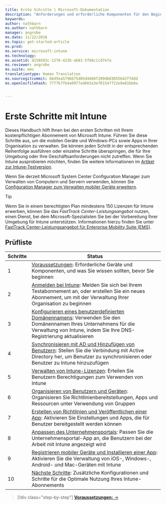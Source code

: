 ```yaml
---
title: Erste Schritte | Microsoft-Dokumentation
description: "Anforderungen und erforderliche Komponenten für den Beginn der Verwendung Ihres Intune-Abonnements"
keywords: 
author: nathbarn
ms.author: nathbarn
manager: angrobe
ms.date: 11/22/2016
ms.topic: get-started-article
ms.prod: 
ms.service: microsoft-intune
ms.technology: 
ms.assetid: d158503c-1276-422b-ab81-5f66c1cd7e7a
ms.reviewer: angrobe
ms.suite: ems
translationtype: Human Translation
ms.sourcegitcommit: b6d5ea579b675d85d4404f289db83055642ffddd
ms.openlocfilehash: 7777b7fb4a0977ed663a3ef01547f22e9e61bb8a


---
```



# <a name="intune-quick-start-guide"></a>Erste Schritte mit Intune
Dieses Handbuch hilft Ihnen bei den ersten Schritten mit Ihrem kostenpflichtigen Abonnement von Microsoft Intune. Führen Sie diese Schritte aus, um die mobilen Geräte und Windows-PCs sowie Apps in Ihrer Organisation zu verwalten. Sie können jeden Schritt in der entsprechenden Reihenfolge ausführen oder einzelne Schritte überspringen, die für Ihre Umgebung oder Ihre Geschäftsanforderungen nicht zutreffen. Wenn Sie Intune ausprobieren möchten, finden Sie weitere Informationen im [Artikel zur Intune-Testversion](/intune/understand-explore/get-started-with-a-30-day-trial-of-microsoft-intune).  

Wenn Sie derzeit Microsoft System Center Configuration Manager zum Verwalten von Computern und Servern verwenden, können Sie [Configuration Manager zum Verwalten mobiler Geräte erweitern](https://docs.microsoft.com/sccm/mdm/understand/choose-between-standalone-intune-and-hybrid-mobile-device-management).

>[!TIP]
>Wenn Sie in einem berechtigten Plan mindestens 150 Lizenzen für Intune erwerben, können Sie das *FastTrack Center-Leistungsangebot* nutzen, einen Dienst, bei dem Microsoft-Spezialisten Sie bei der Vorbereitung Ihrer Umgebung für Intune unterstützen. Informationen hierzu finden Sie unter [FastTrack Center-Leistungsangebot für Enterprise Mobility Suite (EMS)](https://docs.microsoft.com/enterprise-mobility-security/Solutions/enterprise-mobility-fasttrack-program).

## <a name="checklist"></a>Prüfliste

| Schritte | Status  |
| ------------- |-------------|
| 1  | [Voraussetzungen](what-to-know-before-you-start-microsoft-intune.md): Erforderliche Geräte und Komponenten, und was Sie wissen sollten, bevor Sie beginnen|
| 2 |  [Anmelden bei Intune](start-with-a-paid-subscription-to-microsoft-intune-step-1.md): Melden Sie sich bei Ihrem Testabonnement an, oder erstellen Sie ein neues Abonnement, um mit der Verwaltung Ihrer Organisation zu beginnen   |  
| 3 | [Konfigurieren eines benutzerdefinierten Domänennamens](start-with-a-paid-subscription-to-microsoft-intune-step-2.md): Verwenden Sie den Domänennamen Ihres Unternehmens für die Verwaltung von Intune, indem Sie Ihre DNS-Registrierung aktualisieren   |
| 4 | [Synchronisieren mit AD und Hinzufügen von Benutzern](start-with-a-paid-subscription-to-microsoft-intune-step-3.md): Stellen Sie die Verbindung mit Active Directory her, um Benutzer zu synchronisieren oder Benutzer zu Intune hinzuzufügen  |
| 5 | [Verwalten von Intune-Lizenzen](start-with-a-paid-subscription-to-microsoft-intune-step-4.md): Erteilen Sie Benutzern Berechtigungen zum Verwenden von Intune|
| 6 | [Organisieren von Benutzern und Geräten](start-with-a-paid-subscription-to-microsoft-intune-step-5.md): Organisieren Sie Richtlinienbereitstellungen, Apps und Ressourcen unter Verwendung von Gruppen |
| 7 | [Erstellen von Richtlinien und Veröffentlichen einer App](start-with-a-paid-subscription-to-microsoft-intune-step-6.md): Aktivieren Sie Einstellungen und Apps, die für Benutzer bereitgestellt werden können |
| 8 | [Anpassen des Unternehmensportals](start-with-a-paid-subscription-to-microsoft-intune-step-7.md): Passen Sie die Unternehmensportal-App an, die Benutzern bei der Arbeit mit Intune angezeigt wird  |
| 9 | [Registrieren mobiler Geräte und Installieren einer App](start-with-a-paid-subscription-to-microsoft-intune-step-8.md): Aktivieren Sie die Verwaltung von iOS-, Windows-, Android- und Mac-Geräten mit Intune |
|10 | [Nächste Schritte](post-configuration-tasks.md): Zusätzliche Konfigurationen und Schritte für die Optimale Nutzung Ihres Intune-Abonnements|


>[!div class="step-by-step"]
[**Voraussetzungen:** &rarr;](what-to-know-before-you-start-microsoft-intune.md)



<!--HONumber=Dec16_HO2-->



